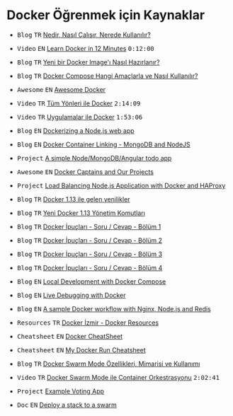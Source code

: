 Docker Öğrenmek için Kaynaklar
====================


 - <kbd>Blog</kbd> <kbd>TR</kbd> [Nedir, Nasıl Çalışır, Nerede Kullanılır?](http://www.gokhansengun.com/docker-nedir-nasil-calisir-nerede-kullanilir/)

 - <kbd>Video</kbd> <kbd>EN</kbd> [Learn Docker in 12 Minutes](https://www.youtube.com/watch?v=YFl2mCHdv24) <kbd>0:12:00</kbd> 

 - <kbd>Blog</kbd> <kbd>TR</kbd> [Yeni bir Docker Image'ı Nasıl Hazırlanır?](http://www.gokhansengun.com/docker-yeni-image-hazirlama/)
 
- <kbd>Blog</kbd> <kbd>TR</kbd> [Docker Compose Hangi Amaçlarla ve Nasıl Kullanılır?](http://www.gokhansengun.com/docker-compose-nasil-kullanilir/) 

- <kbd>Awesome</kbd> <kbd>EN</kbd> [Awesome Docker](https://veggiemonk.github.io/awesome-docker/)

- <kbd>Video</kbd> <kbd>TR</kbd> [Tüm Yönleri ile Docker](https://www.youtube.com/watch?v=Wyr8_tsjKlE)  <kbd>2:14:09</kbd> 

- <kbd>Video</kbd> <kbd>TR</kbd> [Uygulamalar ile Docker](https://www.youtube.com/watch?v=bJSqh7fFOUI) <kbd>1:53:06</kbd> 

- <kbd>Blog</kbd> <kbd>EN</kbd> [Dockerizing a Node.js web app](https://nodejs.org/en/docs/guides/nodejs-docker-webapp/)

- <kbd>Blog</kbd> <kbd>EN</kbd> [Docker Container Linking - MongoDB and NodeJS](https://www.thachmai.info/2015/05/10/docker-container-linking-mongo-node/)

- <kbd>Project</kbd> [A simple Node/MongoDB/Angular todo app](https://github.com/emrahyumuk/node-todo)

- <kbd>Awesome</kbd> <kbd>EN</kbd> [Docker Captains and Our Projects](https://github.com/docker-captains/about)

- <kbd>Project</kbd> [Load Balancing Node.js Application with Docker and HAProxy](https://github.com/emrahyumuk/docker-load-balancer-app)

- <kbd>Blog</kbd> <kbd>TR</kbd> [Docker 1.13 ile gelen yenilikler](https://blog.kloia.com/docker-1-13-ile-gelen-yenilikler-339c8f99172a)

- <kbd>Blog</kbd> <kbd>TR</kbd> [Yeni Docker 1.13 Yönetim Komutları](https://kodcu.com/2017/01/yeni-docker-1-13-yonetim-komutlari/)

- <kbd>Blog</kbd> <kbd>TR</kbd> [Docker İpuçları - Soru / Cevap - Bölüm 1](http://www.gokhansengun.com/docker-ipuclari-soru-ve-cevaplar-bolum-1/)  

- <kbd>Blog</kbd> <kbd>TR</kbd> [Docker İpuçları - Soru / Cevap - Bölüm 2](http://www.gokhansengun.com/docker-ipuclari-soru-ve-cevaplar-bolum-2/) 

- <kbd>Blog</kbd> <kbd>TR</kbd> [Docker İpuçları - Soru / Cevap - Bölüm 3](http://www.gokhansengun.com/docker-ipuclari-soru-ve-cevaplar-bolum-3) 

- <kbd>Blog</kbd> <kbd>TR</kbd> [Docker İpuçları - Soru / Cevap - Bölüm 4](http://www.gokhansengun.com/docker-ipuclari-soru-ve-cevaplar-bolum-4/) 

- <kbd>Blog</kbd> <kbd>EN</kbd> [Local Development with Docker Compose](https://devcenter.heroku.com/articles/local-development-with-docker-compose)

- <kbd>Blog</kbd> <kbd>EN</kbd> [Live Debugging with Docker](https://blog.docker.com/2016/07/live-debugging-docker/)

- <kbd>Blog</kbd> <kbd>EN</kbd> [A sample Docker workflow with Nginx, Node.js and Redis](http://anandmanisankar.com/posts/docker-container-nginx-node-redis-example/)

- <kbd>Resources</kbd> <kbd>TR</kbd> [Docker İzmir - Docker Resources](https://github.com/dockerizmir/docker-resources)

- <kbd>Cheatsheet</kbd> <kbd>EN</kbd> [Docker CheatSheet](https://github.com/eon01/DockerCheatSheet)

- <kbd>Cheatsheet</kbd> <kbd>EN</kbd> [My Docker Run Cheatsheet](https://getintodevops.com/blog/confessions-of-a-programmer-my-docker-run-cheatsheet)

- <kbd>Blog</kbd> <kbd>TR</kbd> [Docker Swarm Mode Özellikleri, Mimarisi ve Kullanımı](http://devnot.com/2017/docker-swarm-mode-ozellikleri-mimarisi-ve-kullanimi/)

- <kbd>Video</kbd> <kbd>TR</kbd> [Docker Swarm Mode ile Container Orkestrasyonu](https://www.youtube.com/watch?v=cNbCG6Nih3Q) <kbd>2:02:41</kbd> 

- <kbd>Project</kbd> [Example Voting App](https://github.com/dockersamples/example-voting-app)

- <kbd>Doc</kbd> <kbd>EN</kbd> [Deploy a stack to a swarm](https://docs.docker.com/engine/swarm/stack-deploy/)
